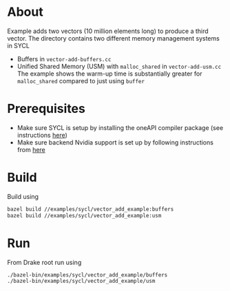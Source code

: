 # About
Example adds two vectors (10 million elements long) to produce a third vector. The directory contains two different memory management systems in SYCL
- Buffers in `vector-add-buffers.cc`
- Unified Shared Memory (USM) with `malloc_shared` in `vector-add-usm.cc`
The example shows the warm-up time is substantially greater for `malloc_shared` compared to just using `buffer`

# Prerequisites
- Make sure SYCL is setup by installing the oneAPI compiler package (see instructions [here](https://www.intel.com/content/www/us/en/developer/tools/oneapi/base-toolkit-downloa[…]packages=oneapi-toolkit&oneapi-toolkit-os=linux&oneapi-lin=apt))
- Make sure backend Nvidia support is set up by following instructions from [here](https://developer.codeplay.com/products/oneapi/nvidia/2025.1.1/guides/get-started-guide-nvidia)

# Build
Build using
```bash
bazel build //examples/sycl/vector_add_example:buffers
bazel build //examples/sycl/vector_add_example:usm
```

# Run
From Drake root run using
```bash
./bazel-bin/examples/sycl/vector_add_example/buffers
./bazel-bin/examples/sycl/vector_add_example/usm
```

